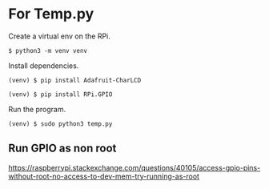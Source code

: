 # For Temp.py

Create a virtual env on the RPi.

```
$ python3 -m venv venv
```

Install dependencies.

```
(venv) $ pip install Adafruit-CharLCD
```

```
(venv) $ pip install RPi.GPIO
```

Run the program.

```
(venv) $ sudo python3 temp.py
```

## Run GPIO as non root

https://raspberrypi.stackexchange.com/questions/40105/access-gpio-pins-without-root-no-access-to-dev-mem-try-running-as-root